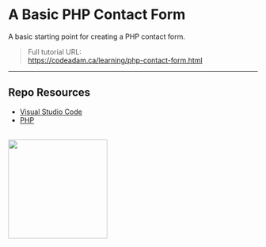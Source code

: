 # A Basic PHP Contact Form

A basic starting point for creating a PHP contact form. 

> Full tutorial URL:  
> https://codeadam.ca/learning/php-contact-form.html

***

## Repo Resources

* [Visual Studio Code](https://code.visualstudio.com/)
* [PHP](https://php.net)

<br>
<a href="https://codeadam.ca">
<img src="https://cdn.codeadam.ca/images@1.0.0/codeadam-logo-coloured-horizontal.png" width="200">
</a>
